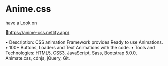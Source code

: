 # Anime.css
 
have a Look on 

🔗https://anime-css.netlify.app/

• Description: CSS animation Framework provides Ready to use Animations.
• 100+ Buttons, Loaders and Text Animations with the code.
• Tools and Technologies: HTML5, CSS3, JavaScript, Sass, Bootstrap 5.0.0, Animate.css, cdnjs, jQuery, Git.
